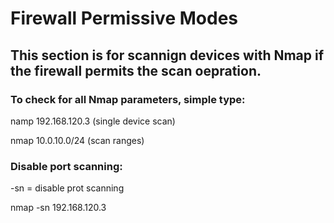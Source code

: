 # Firewall Permissive Modes

## This section is for scannign devices with Nmap if the firewall permits the scan oepration.

### To check for all Nmap parameters, simple type:

namp 192.168.120.3 (single device scan)

nmap 10.0.10.0/24 (scan ranges)

### Disable port scanning:

-sn = disable prot scanning

nmap -sn 192.168.120.3 



